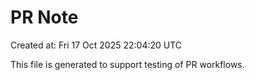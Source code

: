 # PR Note

Created at: Fri 17 Oct 2025 22:04:20 UTC

This file is generated to support testing of PR workflows.
